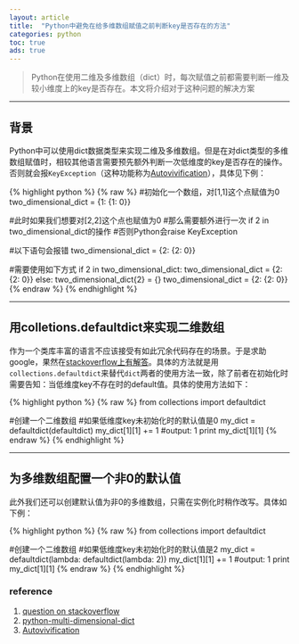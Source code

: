 ```yaml
---
layout: article
title:  "Python中避免在给多维数组赋值之前判断key是否存在的方法"
categories: python
toc: true
ads: true
---
```



> Python在使用二维及多维数组（dict）时，每次赋值之前都需要判断一维及较小维度上的key是否存在。本文将介绍对于这种问题的解决方案

---

## 背景

Python中可以使用dict数据类型来实现二维及多维数组。但是在对dict类型的多维数组赋值时，相较其他语言需要预先额外判断一次低维度的key是否存在的操作。否则就会报`KeyException`（这种功能称为[Autovivification](http://en.wikipedia.org/wiki/Autovivification)），具体见下例：


{% highlight python %}
{% raw %}
#初始化一个数组，对[1,1]这个点赋值为0
two_dimensional_dict = {1: {1: 0}}

#此时如果我们想要对[2,2]这个点也赋值为0
#那么需要额外进行一次 if 2 in two_dimensional_dict的操作
#否则Python会raise KeyException

#以下语句会报错
two_dimensional_dict = {2: {2: 0}} 

#需要使用如下方式
if 2 in two_dimensional_dict:
    two_dimensional_dict = {2: {2: 0}} 
else:
    two_dimensional_dict{2} = {} 
    two_dimensional_dict = {2: {2: 0}} 
{% endraw %}
{% endhighlight %}

---

## 用colletions.defaultdict来实现二维数组

作为一个类库丰富的语言不应该接受有如此冗余代码存在的场景。于是求助google，果然在[stackoverflow上有解答](http://stackoverflow.com/questions/14867496/update-and-create-a-multi-dimensional-dictionary-in-python)。具体的方法就是用`collections.defaultdict`来替代`dict`两者的使用方法一致，除了前者在初始化时需要告知：当低维度key不存在时的default值。具体的使用方法如下：

{% highlight python %}
{% raw %}
from collections import defaultdict

#创建一个二维数组
#如果低维度key未初始化时的默认值是0
my_dict = defaultdict(defaultdict)
my_dict[1][1] += 1
#output: 1
print my_dict[1][1]
{% endraw %}
{% endhighlight %}


---

## 为多维数组配置一个非0的默认值

此外我们还可以创建默认值为非0的多维数组，只需在实例化时稍作改写。具体如下例：

{% highlight python %}
{% raw %}
from collections import defaultdict

#创建一个二维数组
#如果低维度key未初始化时的默认值是2
my_dict = defaultdict(lambda: defaultdict(lambda: 2))
my_dict[1][1] += 1
#output: 1
print my_dict[1][1]
{% endraw %}
{% endhighlight %}

### reference
1. [question on stackoverflow](http://stackoverflow.com/questions/14867496/update-and-create-a-multi-dimensional-dictionary-in-python)
2. [python-multi-dimensional-dict](http://slacy.com/blog/2010/05/python-multi-dimensional-dicts-using-defaultdict/)
3. [Autovivification](http://en.wikipedia.org/wiki/Autovivification)















